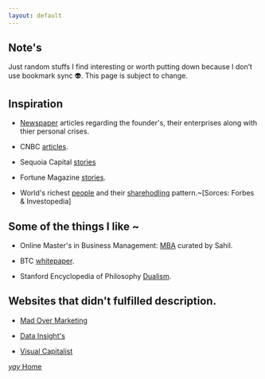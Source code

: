 ```yaml
---
layout: default
---
```


## Note's

Just random stuffs I find interesting or worth putting down because I don’t use bookmark sync 👽. This page is subject to change.


## Inspiration

*  [Newspaper](https://srterm.github.io/srt/newspaper.html) articles regarding the founder's, their enterprises along with thier personal crises.

*  CNBC [articles](https://srterm.github.io/srt/company.html).

*  Sequoia Capital [stories](https://www.sequoiacap.com/india/) 

*  Fortune Magazine [stories](https://linktr.ee/fortuneindia).

*  World's richest [people](https://www.forbes.com/real-time-billionaires/#149c9fe03d78) and their [sharehodling](https://www.investopedia.com/articles/investing/012715/5-richest-people-world.asp) pattern.~[Sorces: Forbes & Investopedia]


## Some of the things I like ~

*  Online Master's in Business Management: [MBA](https://www.learnwithpinglr.com/free-mba-list) curated by Sahil.

*  BTC [whitepaper](https://bitcoin.org/bitcoin.pdf).
 
*  Stanford Encyclopedia of Philosophy [Dualism](https://plato.stanford.edu/entries/dualism/).


## Websites that didn't fulfilled description.

*  [Mad Over Marketing](https://mad-over-marketing.com/) 

*  [Data Insight's](https://www.thebizdom.in/)

*  [Visual Capitalist](https://www.visualcapitalist.com/)


[ _yay_ Home](https://srterm.github.io/srt/)
